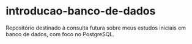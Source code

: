 # introducao-banco-de-dados
Repositório destinado à consulta futura sobre meus estudos iniciais em banco de dados, com foco no PostgreSQL.
